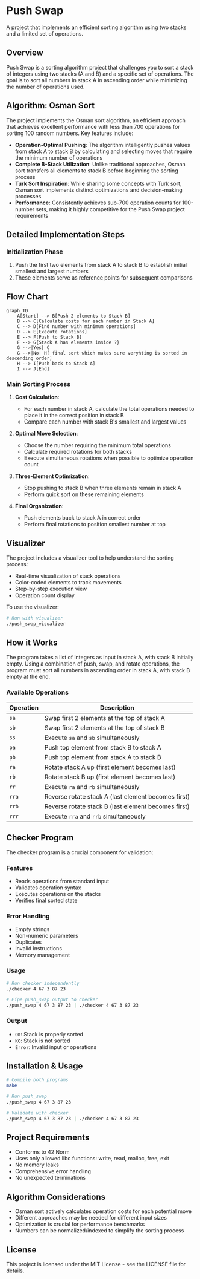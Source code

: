 # Push Swap
A project that implements an efficient sorting algorithm using two stacks and a limited set of operations.

## Overview
Push Swap is a sorting algorithm project that challenges you to sort a stack of integers using two stacks (A and B) and a specific set of operations. The goal is to sort all numbers in stack A in ascending order while minimizing the number of operations used.

## Algorithm: Osman Sort
The project implements the Osman sort algorithm, an efficient approach that achieves excellent performance with less than 700 operations for sorting 100 random numbers. Key features include:

- **Operation-Optimal Pushing**: The algorithm intelligently pushes values from stack A to stack B by calculating and selecting moves that require the minimum number of operations
- **Complete B-Stack Utilization**: Unlike traditional approaches, Osman sort transfers all elements to stack B before beginning the sorting process
- **Turk Sort Inspiration**: While sharing some concepts with Turk sort, Osman sort implements distinct optimizations and decision-making processes
- **Performance**: Consistently achieves sub-700 operation counts for 100-number sets, making it highly competitive for the Push Swap project requirements

## Detailed Implementation Steps

### Initialization Phase
1. Push the first two elements from stack A to stack B to establish initial smallest and largest numbers
2. These elements serve as reference points for subsequent comparisons

## Flow Chart
```mermaid
graph TD
    A[Start] --> B[Push 2 elements to Stack B]
    B --> C[Calculate costs for each number in Stack A]
    C --> D[Find number with minimum operations]
    D --> E[Execute rotations]
    E --> F[Push to Stack B]
    F --> G{Stack A has elements inside ?}
    G -->|Yes| C
    G -->|No| H[ final sort which makes sure veryhting is sorted in descending order]
    H --> I[Push back to Stack A]
    I --> J[End]
```

### Main Sorting Process
1. **Cost Calculation**:
   - For each number in stack A, calculate the total operations needed to place it in the correct position in stack B
   - Compare each number with stack B's smallest and largest values
   
2. **Optimal Move Selection**:
   - Choose the number requiring the minimum total operations
   - Calculate required rotations for both stacks
   - Execute simultaneous rotations when possible to optimize operation count

3. **Three-Element Optimization**:
   - Stop pushing to stack B when three elements remain in stack A
   - Perform quick sort on these remaining elements

4. **Final Organization**:
   - Push elements back to stack A in correct order
   - Perform final rotations to position smallest number at top

## Visualizer
The project includes a visualizer tool to help understand the sorting process:
- Real-time visualization of stack operations
- Color-coded elements to track movements
- Step-by-step execution view
- Operation count display

To use the visualizer:
```bash
# Run with visualizer
./push_swap_visualizer
```

## How it Works
The program takes a list of integers as input in stack A, with stack B initially empty. Using a combination of push, swap, and rotate operations, the program must sort all numbers in ascending order in stack A, with stack B empty at the end.

### Available Operations
| Operation | Description |
|-----------|-------------|
| `sa` | Swap first 2 elements at the top of stack A |
| `sb` | Swap first 2 elements at the top of stack B |
| `ss` | Execute `sa` and `sb` simultaneously |
| `pa` | Push top element from stack B to stack A |
| `pb` | Push top element from stack A to stack B |
| `ra` | Rotate stack A up (first element becomes last) |
| `rb` | Rotate stack B up (first element becomes last) |
| `rr` | Execute `ra` and `rb` simultaneously |
| `rra` | Reverse rotate stack A (last element becomes first) |
| `rrb` | Reverse rotate stack B (last element becomes first) |
| `rrr` | Execute `rra` and `rrb` simultaneously |

## Checker Program
The checker program is a crucial component for validation:

### Features
- Reads operations from standard input
- Validates operation syntax
- Executes operations on the stacks
- Verifies final sorted state

### Error Handling
- Empty strings
- Non-numeric parameters
- Duplicates
- Invalid instructions
- Memory management

### Usage
```bash
# Run checker independently
./checker 4 67 3 87 23

# Pipe push_swap output to checker
./push_swap 4 67 3 87 23 | ./checker 4 67 3 87 23
```

### Output
- `OK`: Stack is properly sorted
- `KO`: Stack is not sorted
- `Error`: Invalid input or operations

## Installation & Usage
```bash
# Compile both programs
make

# Run push_swap
./push_swap 4 67 3 87 23

# Validate with checker
./push_swap 4 67 3 87 23 | ./checker 4 67 3 87 23
```

## Project Requirements
- Conforms to 42 Norm
- Uses only allowed libc functions: write, read, malloc, free, exit
- No memory leaks
- Comprehensive error handling
- No unexpected terminations

## Algorithm Considerations
- Osman sort actively calculates operation costs for each potential move
- Different approaches may be needed for different input sizes
- Optimization is crucial for performance benchmarks
- Numbers can be normalized/indexed to simplify the sorting process

## License
This project is licensed under the MIT License - see the LICENSE file for details.
